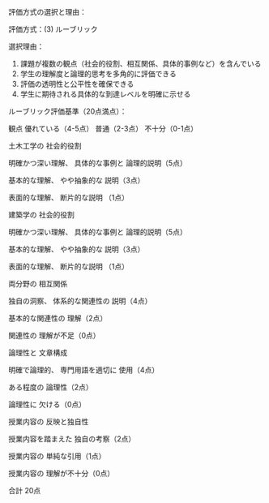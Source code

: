 評価方式の選択と理由：

評価方式：(3) ルーブリック

選択理由：
1. 課題が複数の観点（社会的役割、相互関係、具体的事例など）を含んでいる
2. 学生の理解度と論理的思考を多角的に評価できる
3. 評価の透明性と公平性を確保できる
4. 学生に期待される具体的な到達レベルを明確に示せる

ルーブリック評価基準（20点満点）：

観点 優れている（4-5点） 普通（2-3点） 不十分（0-1点）

土木工学の
社会的役割

明確かつ深い理解、
具体的な事例と
論理的説明（5点）

基本的な理解、
やや抽象的な
説明（3点）

表面的な理解、
断片的な説明
（1点）

建築学の
社会的役割

明確かつ深い理解、
具体的な事例と
論理的説明（5点）

基本的な理解、
やや抽象的な
説明（3点）

表面的な理解、
断片的な説明
（1点）

両分野の
相互関係

独自の洞察、
体系的な関連性の
説明（4点）

基本的な関連性の
理解（2点）

関連性の
理解が不足（0点）

論理性と
文章構成

明確で論理的、
専門用語を適切に
使用（4点）

ある程度の
論理性（2点）

論理性に
欠ける（0点）

授業内容の
反映と独自性

授業内容を踏まえた
独自の考察（2点）

授業内容の
単純な引用（1点）

授業内容の
理解が不十分（0点）

合計 20点